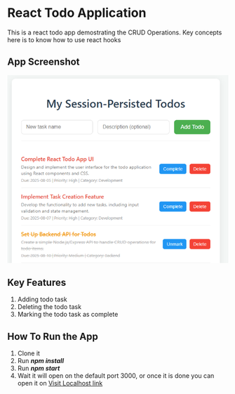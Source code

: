 # React Todo Application
This is a react todo app demostrating the CRUD Operations. Key concepts here is to know how to use react hooks


## App Screenshot
![UI Screenshot for the application](app.png)

## Key Features
1. Adding todo task
2. Deleting the todo task
3. Marking the todo task as complete

## How To Run the App
1. Clone it
2. Run ***npm install***
3. Run ***npm start***
4. Wait it will open on the default port 3000, or once it is done you can open it on [Visit Localhost link](http://localhost:3000)

